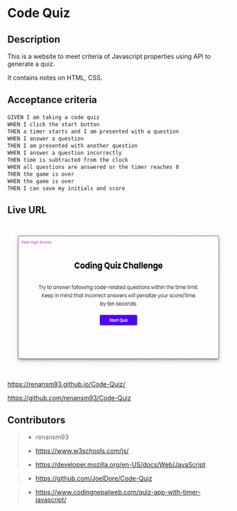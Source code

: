 # Code Quiz

## Description

This is a website to meet criteria of Javascript properties using API to generate a quiz.

It contains notes on HTML, CSS.

## Acceptance criteria

```
GIVEN I am taking a code quiz
WHEN I click the start button
THEN a timer starts and I am presented with a question
WHEN I answer a question
THEN I am presented with another question
WHEN I answer a question incorrectly
THEN time is subtracted from the clock
WHEN all questions are answered or the timer reaches 0
THEN the game is over
WHEN the game is over
THEN I can save my initials and score
```



## Live URL

![demo gif ](./Assets/ezgif.com-video-to-gif%20(5).gif)


https://renansm93.github.io/Code-Quiz/

https://github.com/renansm93/Code-Quiz

## Contributors


> * renansm93
>>
> * https://www.w3schools.com/js/
>
> * https://developer.mozilla.org/en-US/docs/Web/JavaScript

> * https://github.com/JoelDore/Code-Quiz

> * https://www.codingnepalweb.com/quiz-app-with-timer-javascript/

